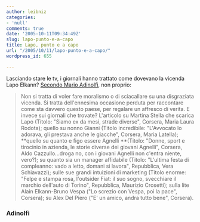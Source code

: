 ```yaml
---
author: leibniz
categories:
- 'null'
comments: true
date: '2005-10-11T09:34:49Z'
slug: lapo-punto-e-a-capo
title: Lapo, punto e a capo
url: "/2005/10/11/lapo-punto-e-a-capo/"
wordpress_id: 655

---
```

Lasciando stare le tv, i giornali hanno trattato come dovevano la vicenda Lapo Elkann? [Secondo Mario Adinolfi](https://marioadinolfi.ilcannocchiale.it/?id_blogdoc=685110), non proprio:   

> Non si tratta di voler fare moralismo o di sciacallare su una disgraziata vicenda. Si tratta dell'ennesima occasione perduta per raccontare come sta davvero questo paese, per regalare un affresco di verita. E invece sui giornali che trovate? L'articolo su Martina Stella che scarica Lapo (Titolo: "Siamo ex da mesi, strade diverse", Corsera, Maria Laura Rodota); quello su nonno Gianni (Titolo incredibile: "L'Avvocato lo adorava, gli prestava anche le giacche", Corsera, Maria Latella); **quello su quanto e figo essere Agnelli **(Titolo: "Donne, sport e tirocinio in azienda, le storie diverse dei giovani Agnelli", Corsera, Aldo Cazzullo...droga no, con i giovani Agnelli non c'entra niente, vero?); su quanto sia un manager affidabile (Titolo: "L'ultima festa di compleanno: vado a letto, domani si lavora", Repubblica, Vera Schiavazzi); sulle sue grandi intuizioni di marketing (Titolo enorme: "Felpe e stampa rosa, l'outsider Fiat: il suo sogno, svecchiare il marchio dell'auto di Torino", Repubblica, Maurizio Crosetti); sulla lite Alain Elkann-Bruno Vespa ("Lo screzio con Vespa, poi la pace", Corsera); su Alex Del Piero ("E' un amico, andra tutto bene", Corsera).

 

### Adinolfi
